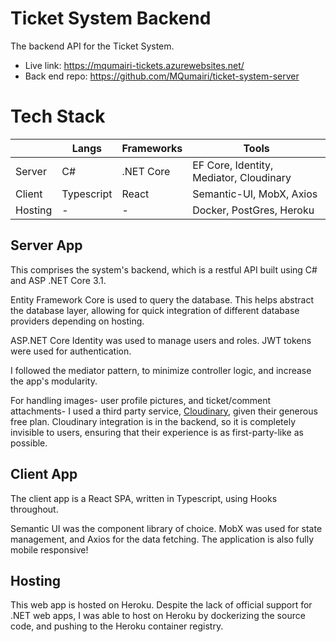 # Ticket System Backend

The backend API for the Ticket System. 

- Live link: https://mqumairi-tickets.azurewebsites.net/ 
- Back end repo: https://github.com/MQumairi/ticket-system-server

# Tech Stack

|         | Langs           | Frameworks | Tools                                   |
|---------|-----------------|------------|-----------------------------------------|
| Server  | C#              | .NET Core  | EF Core, Identity, Mediator, Cloudinary |
| Client  | Typescript      | React      | Semantic-UI, MobX, Axios                |
| Hosting | -               | -          |Docker, PostGres, Heroku                       |


## Server App

This comprises the system's backend, which is a restful API built using C# and ASP .NET Core 3.1.

Entity Framework Core is used to query the database. This helps abstract the database layer, allowing for quick integration of different database providers depending on hosting.

ASP.NET Core Identity was used to manage users and roles. JWT tokens were used for authentication.

I followed the mediator pattern, to minimize controller logic, and increase the app's modularity.

For handling images- user profile pictures, and ticket/comment attachments- I used a third party service, [Cloudinary](https://cloudinary.com/), given their generous free plan. Cloudinary integration is in the backend, so it is completely invisible to users, ensuring that their experience is as first-party-like as possible.

## Client App

The client app is a React SPA, written in Typescript, using Hooks throughout.

Semantic UI was the component library of choice. MobX was used for state management, and Axios for the data fetching.
The application is also fully mobile responsive!

## Hosting

This web app is hosted on Heroku. Despite the lack of official support for .NET web apps, I was able to host on Heroku by dockerizing the source code, and pushing to the Heroku container registry.
